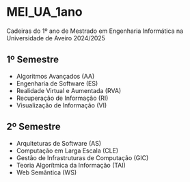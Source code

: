 # MEI_UA_1ano
Cadeiras do 1º ano de Mestrado em Engenharia Informática na Universidade de Aveiro 2024/2025

## 1º Semestre

- Algoritmos Avançados (AA)
- Engenharia de Software (ES)
- Realidade Virtual e Aumentada (RVA)
- Recuperação de Informação (RI)
- Visualização de Informação (VI)

## 2º Semestre

- Arquiteturas de Software (AS)
- Computação em Larga Escala (CLE)
- Gestão de Infrastruturas de Computação (GIC)
- Teoria Algorítmica da Informação (TAI)
- Web Semântica (WS)